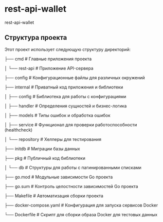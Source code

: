 # rest-api-wallet

rest-api-wallet

## Структура проекта

Этот проект использует следующую структуру директорий:

├── cmd                  # Главные приложения проекта

│   └── rest-api           # Приложение API-сервера

├── config               # Конфигурационные файлы для различных окружений

├── internal             # Приватный код приложения и библиотеки

│   ├── config           # Библиотека для работы с конфигурациями

│   ├── handler          # Определения сущностей и бизнес-логика

│   ├── models           # Типы ошибок и обработка ошибок

│   ├── service          # Функционал для проверки работоспособности (healthcheck)

│   └── repository       # Хелперы для тестирования

├── initdb               # Миграции базы данных

├── pkg                  # Публичный код библиотеки

│   └── db               # Структуры для работы с пагинированными списками

├── go.mod               # Модульные зависимости Go проекта

├── go.sum               # Контроль целостности зависимостей Go проекта

├── Makefile             # Автоматизация сборки проекта

├── docker-compose.yaml  # Конфигурация для запуска сервисов Docker

└── Dockerfile           # Скрипт для сборки образа Docker для тестовых данных

